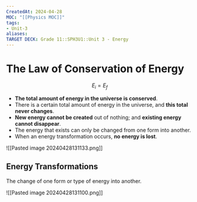 ```yaml
---
CreatedAt: 2024-04-28
MOC: "[[Physics MOC]]"
tags:
- Unit-3
aliases:
TARGET DECK: Grade 11::SPH3U1::Unit 3 - Energy
---
```


# The Law of Conservation of Energy
$$E_{i} = E_{f}$$
- **The total amount of energy in the universe is conserved**.
- There is a certain total amount of energy in the universe, and **this total never changes**.
- **New energy cannot be created** out of nothing; and **existing energy cannot disappear**.
- The energy that exists can only be changed from one form into another.
- When an energy transformation occurs, **no energy is lost**.
<!--ID: 1715096172996-->


![[Pasted image 20240428131133.png]]

## Energy Transformations
The change of one form or type of energy into another.
<!--ID: 1715895327924-->


![[Pasted image 20240428131100.png]]
